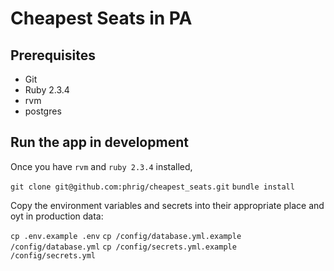 # Cheapest Seats in PA

## Prerequisites

- Git
- Ruby 2.3.4
- rvm
- postgres

## Run the app in development

Once you have `rvm` and `ruby 2.3.4` installed,

`git clone git@github.com:phrig/cheapest_seats.git`
`bundle install`

Copy the environment variables and secrets into their appropriate place and oyt in production data:

`cp .env.example .env`
`cp /config/database.yml.example /config/database.yml`
`cp /config/secrets.yml.example /config/secrets.yml`
